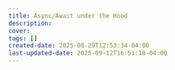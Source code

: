 ```yaml
---
title: Async/Await under the Hood
description: 
cover: 
tags: []
created-date: 2025-08-29T12:53:34-04:00
last-updated-date: 2025-09-12T16:51:18-04:00
---
```

